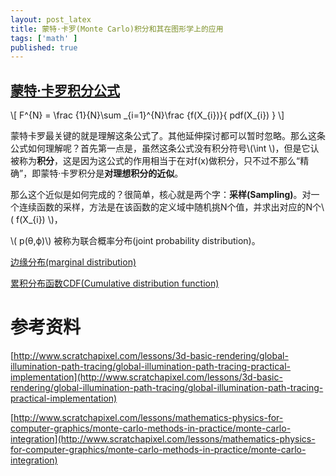 ```yaml
---
layout: post_latex
title: 蒙特·卡罗(Monte Carlo)积分和其在图形学上的应用
tags: ['math' ]
published: true
---
```



<!--more-->

## [蒙特·卡罗积分公式](https://en.wikipedia.org/wiki/Monte_Carlo_integration)

\\[ F\^\{N\} = \\frac \{1\}\{N\}\\sum \_\{i=1\}\^\{N\}\\frac \{f(X\_\{i\})\}\{ pdf(X\_\{i\}) \} \\]

蒙特卡罗最关键的就是理解这条公式了。其他延伸探讨都可以暂时忽略。那么这条公式如何理解呢？首先第一点是，虽然这条公式没有积分符号\\(\\int  \\)，但是它认被称为**积分**，这是因为这公式的作用相当于在对f(x)做积分，只不过不那么“精确”，即蒙特·卡罗积分是**对理想积分的近似**。

那么这个近似是如何完成的？很简单，核心就是两个字：**采样(Sampling)**。对一个连续函数的采样，方法是在该函数的定义域中随机挑N个值，并求出对应的N个\\( f(X\_\{i\}) \\)，

\\( p(θ,ϕ)\\) 被称为联合概率分布(joint probability distribution)。

[边缘分布(marginal distribution)](https://en.wikipedia.org/wiki/Marginal_distribution)

[累积分布函数CDF(Cumulative distribution function)](https://en.wikipedia.org/wiki/Cumulative_distribution_function)

# 参考资料

[http://www.scratchapixel.com/lessons/3d-basic-rendering/global-illumination-path-tracing/global-illumination-path-tracing-practical-implementation](http://www.scratchapixel.com/lessons/3d-basic-rendering/global-illumination-path-tracing/global-illumination-path-tracing-practical-implementation)


[http://www.scratchapixel.com/lessons/mathematics-physics-for-computer-graphics/monte-carlo-methods-in-practice/monte-carlo-integration](http://www.scratchapixel.com/lessons/mathematics-physics-for-computer-graphics/monte-carlo-methods-in-practice/monte-carlo-integration)